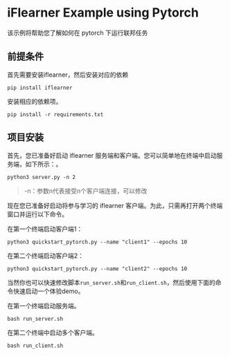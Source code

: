 # iFlearner Example using Pytorch

该示例将帮助您了解如何在 pytorch 下运行联邦任务

## 前提条件
首先需要安装iflearner，然后安装对应的依赖
```shell
pip install iflearner
```

安装相应的依赖项。
```shell
pip install -r requirements.txt
```

## 项目安装

首先，您已准备好启动 iflearner 服务端和客户端。您可以简单地在终端中启动服务端，如下所示：。
```shell
python3 server.py -n 2
```
> -n：参数n代表接受n个客户端连接，可以修改

现在您已准备好启动将参与学习的 iflearner 客户端。为此，只需再打开两个终端窗口并运行以下命令。

在第一个终端启动客户端1：

```shell
python3 quickstart_pytorch.py --name "client1" --epochs 10
```

在第二个终端启动客户端2：

```shell
python3 quickstart_pytorch.py --name "client2" --epochs 10
```

当然你也可以快速修改脚本`run_server.sh`和`run_client.sh`，然后使用下面的命令快速启动一个体验demo。

在第一个终端启动服务端。
```shell
bash run_server.sh
```

在第二个终端中启动多个客户端。
```shell
bash run_client.sh
```
